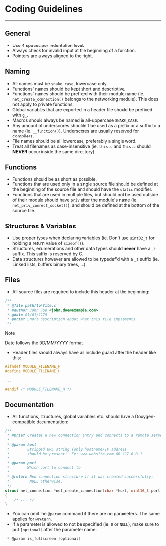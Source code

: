 # Coding Guidelines

---

## General

- Use 4 spaces per indentation level.
- Always check for invalid input at the beginning of a function.
- Pointers are always aligned to the right.

## Naming

- All names must be `snake_case`, lowercase only.
- Functions' names should be kept short and descriptive.
- Functions' names should be prefixed with their module name (ie. `net_create_connection()` belongs to the networking module). This does not apply to private functions.
- Global variables that are exported in a header file should be prefixed with `g_`.
- Macros should always be named in all-uppercase `SNAKE_CASE`.
- Any amount of underscores shouldn't be used as a prefix or a suffix to a name (ie. `__function()`). Underscores are usually reserved for compilers.
- File names should be all lowercase, preferably a single word.
- Treat all filenames as case-insensitive (ie. `this.c` and `This.c` should **NEVER** occur inside the same directory).

 ## Functions

 - Functions should be as short as possible.
 - Functions that are used only in a single source file should be defined at the beginning of the source file and should have the `static` modifier.
 - Functions that are used in multiple files, but should not be used outside of their module should have `priv` after the module's name (ie. `net_priv_connect_socket()`), and should be defined at the bottom of the source file.

 ## Structures & Variables

 - Use proper types when declaring variables (ie. Don't use `uint32_t` for holding a return value of `sizeof()`).
 - Structures, enumerations and other data types should **never** have a `_t` suffix. This suffix is reserved by C.
 - Data structures however are allowed to be typedef'd with a `_t` suffix (ie. Linked lists, buffers binary trees, ...).

 ## Files

 - All source files are required to include this header at the beginning:

```c
/**
 * @file path/to/file.c
 * @author John Doe <john.doe@example.com>
 * @date 01/01/1970
 * @brief Short description about what this file implements
 */
```
> [!NOTE]  
> Date follows the DD/MM/YYYY format.

- Header files should always have an include guard after the header like this:

```c
#ifndef MODULE_FILENAME_H
#define MODULE_FILENAME_H

...

#endif /* MODULE_FILENAME_H */
```

## Documentation

- All functions, structures, global variables etc. should have a Doxygen-compatible documentation:

```c
/**
 * @brief Creates a new connection entry and connects to a remote server.
 *
 * @param host
 *        Stripped URL string (only hostname/IP address
 *        should be present). Ex: www.website.com OR 127.0.0.1
 *
 * @param port
 *        Which port to connect to
 *
 * @return New connection structure if it was created successfully;
 *         NULL otherwise.
 */
struct net_connection *net_create_connection(char *host, uint16_t port)
{
    /* ... */
}
```

- You can omit the `@param` command if there are no parameters. The same applies for `@return`.
- If a parameter is allowed to not be specified (ie. `0` or `NULL`), make sure to put `[optional]` after the parameter name:

```c
 * @param is_fullscreen [optional]
```
